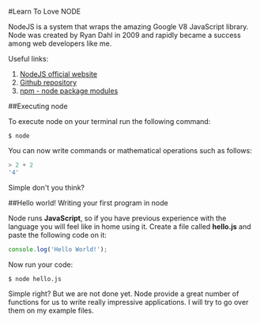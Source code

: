 #Learn To Love NODE

NodeJS is a system that wraps the amazing Google V8 JavaScript library. Node was created by Ryan Dahl in 2009 and rapidly became a success among web developers like me.

Useful links:

1. [NodeJS official website](http://nodejs.org/)
2. [Github repository](https://github.com/joyent/node)
3. [npm - node package modules](https://npmjs.org/)

##Executing node

To execute node on your terminal run the following command:

    $ node

You can now write commands or mathematical operations such as follows:

```javascript
> 2 + 2
'4'
```
Simple don't you think?

##Hello world! Writing your first program in node

Node runs **JavaScript**, so if you have previous experience with the language you will feel like in home using it. Create a file called **hello.js** and paste the following code on it:

```javascript
console.log('Hello World!');
```

Now run your code:

    $ node hello.js


Simple right? But we are not done yet. Node provide a great number of functions for us to write really impressive applications. I will try to go over them on my example files.